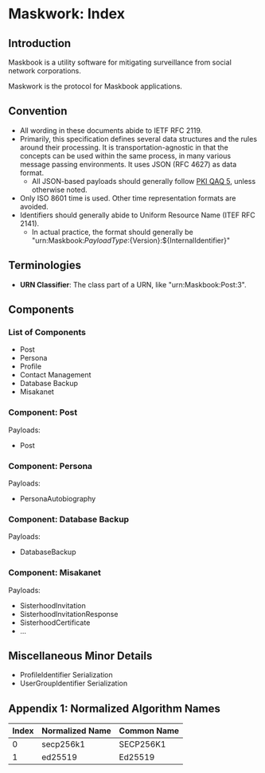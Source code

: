 # Maskwork: Index

## Introduction

Maskbook is a utility software for mitigating surveillance from social network corporations.

Maskwork is the protocol for Maskbook applications.

## Convention

- All wording in these documents abide to IETF RFC 2119.
- Primarily, this specification defines several data structures and the rules around their processing. It is transportation-agnostic in that the concepts can be used within the same process, in many various message passing environments. It uses JSON (RFC 4627) as data format.
  - All JSON-based payloads should generally follow [PKI QAQ 5](https://github.com/neruthes/PKI-QAQ/issues/5), unless otherwise noted.
- Only ISO 8601 time is used. Other time representation formats are avoided.
- Identifiers should generally abide to Uniform Resource Name (ITEF RFC 2141).
  - In actual practice, the format should generally be "urn:Maskbook:${PayloadType}:${Version}:${InternalIdentifier}"

## Terminologies

- **URN Classifier**: The class part of a URN, like "urn:Maskbook:Post:3".

## Components

### List of Components

- Post
- Persona
- Profile
- Contact Management
- Database Backup
- Misakanet

### Component: Post

Payloads:

- Post

### Component: Persona

Payloads:

- PersonaAutobiography

### Component: Database Backup

Payloads:

- DatabaseBackup

### Component: Misakanet

Payloads:

- SisterhoodInvitation
- SisterhoodInvitationResponse
- SisterhoodCertificate
- ...

## Miscellaneous Minor Details

- ProfileIdentifier Serialization
- UserGroupIdentifier Serialization

## Appendix 1: Normalized Algorithm Names

Index   | Normalized Name | Common Name
------- | --------------- | -------------
0       | secp256k1       | SECP256K1
1       | ed25519         | Ed25519
